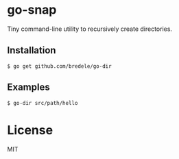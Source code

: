 
# go-snap

 Tiny command-line utility to recursively create directories.

## Installation

```
$ go get github.com/bredele/go-dir
```

## Examples

```
$ go-dir src/path/hello
```

# License

 MIT
